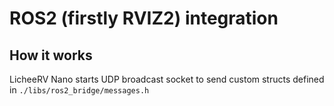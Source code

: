 # ROS2 (firstly RVIZ2) integration

## How it works

LicheeRV Nano starts UDP broadcast socket to send custom structs defined in `./libs/ros2_bridge/messages.h`